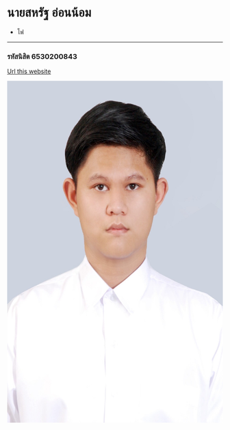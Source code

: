 # นายสหรัฐ อ่อนน้อม
* โฟ
---

### รหัสนิสิต 6530200843


[Url this website](https://saharat4444.github.io/)

<p align="center">
  <img src="S__29573134.jpg" width="600" height="800" alt="student">
</p>
